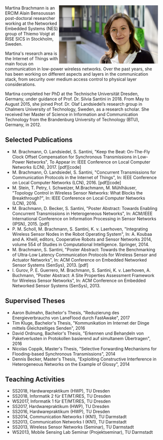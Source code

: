 <img style="float:right;" src="Profilbild.jpg" alt="Martina Brachmann | Copyright Dr. Oliver Knodel" width="326"/> Martina Brachmann is an ERCIM Alain Bensoussan post-doctoral researcher working at the Networked Embedded Systems (NES) group of Thiemo Voigt at RISE SICS in Stockholm, Sweden.

Martina's research area is the Internet of Things with main focus on communication in low-power wireless networks. Over the past years, she has been working on different aspects and layers in the communication stack, from security over medium access control to physical layer considerations.

Martina completed her PhD at the Technische Universität Dresden, Germany, under guidance of Prof. Dr. Silvia Santini in 2018. From May to August 2015, she joined Prof. Dr. Olaf Landsiedel’s research group in Chalmers University of Technology, Sweden, as a research scholar. She received her Master of Science in Information and Communication Technology from the Brandenburg University of Technology (BTU), Germany, in 2012.



## Selected Publications
   * M. Brachmann, O. Landsiedel, S. Santini, "Keep the Beat: On-The-Fly Clock Offset Compensation for Synchronous Transmissions in Low-Power Networks", To Appear in: IEEE Conference on Local Computer Networks (LCN), 2017. [pdf][code]
   * M. Brachmann, O. Landsiedel, S. Santini, "Concurrent Transmissions for Communication Protocols in the Internet of Things", In: IEEE Conference on Local Computer Networks (LCN), 2016. [pdf][code]
   * M. Stein, T. Petry, I. Schweizer, M.Brachmann, M. Mühlhäuser, "Topology Control in Wireless Sensor Networks: What Blocks the Breakthrough?", In: IEEE Conference on Local Computer Networks (LCN), 2016.
   * M. Brachmann, D. Becker, S. Santini, "Poster Abstract: Towards Enabling Concurrent Transmissions in Heterogeneous Networks", In: ACM/IEEE International Conference on Information Processing in Sensor Networks (IPSN), 2015. [pdf]
   * P. M. Scholl, M. Brachmann, S. Santini, K. v. Laerhoven, "Integrating Wireless Sensor Nodes in the Robot Operating System", In: A. Koubaa and A. Khelil, editors, Cooperative Robots and Sensor Networks 2014, volume 554 of Studies in Computational Intelligence. Springer, 2014.
   * M. Brachmann, S. Santini, "Poster Abstract: Towards the Benchmarking of Ultra-Low Latency Communication Protocols for Wireless Sensor and Actuator Networks", In: ACM Conference on Embedded Networked Sensor Systems (SenSys), 2013. [pdf]
   * I. Gurov, P. E. Guerrero, M. Brachmann, S. Santini, K. v. Laerhoven, A. Buchmann, "Poster Abstract: A Site Properties Assessment Framework for Wireless Sensor Networks", In: ACM Conference on Embedded Networked Sensor Systems (SenSys), 2013. 

## Supervised Theses
  * Aaron Bulmahn, Bachelor's Thesis, "Reduzierung des Energieverbrauchs von LaneFlood durch FastAwake", 2017
  * Tim Kluge, Bachelor's Thesis, "Kommunikation im Internet der Dinge mittels Gleichzeitiges Senden", 2016
  * David Ordnung, Bachelor's Thesis, "Erkennen und Behandeln von Paketverlusten in Protokollen basierend auf simultanem Übertragen", 2016
  * Nicolas Coppik, Master's Thesis, "Selective Forwarding Mechanisms for Flooding-based Synchronous Transmissions", 2014
  * Dennis Becker, Master's Thesis, "Exploiting Constructive Interference in Heterogeneous Networks on the Example of Glossy", 2014
  
## Teaching Activities
   * SS2018, Hardwarepraktikum (HWP), TU Dresden
   * SS2018, Informatik 2 für ET/MT/RES, TU Dresden
   * WS2017, Informatik 1 für ET/MT/RES, TU Dresden
   * SS2017, Hardwarepraktikum (HWP), TU Dresden
   * SS2016, Hardwarepraktikum (HWP), TU Dresden
   * SS2014, Communication Networks I (KN1), TU Darmstadt
   * SS2013, Communication Networks I (KN1), TU Darmstadt
   * SS2013, Wireless Sensor Networks (Seminar), TU Darmstadt
   * WS2013, Mobile Sensing Lab Seminar (Projektseminar), TU Darmstadt

